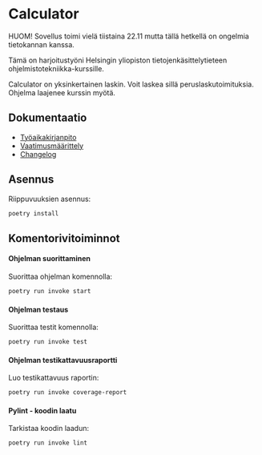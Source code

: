 # Calculator

HUOM! Sovellus toimi vielä tiistaina 22.11 mutta tällä hetkellä on ongelmia tietokannan kanssa. 

Tämä on harjoitustyöni Helsingin yliopiston tietojenkäsittelytieteen ohjelmistotekniikka-kurssille.

Calculator on yksinkertainen laskin. Voit laskea sillä peruslaskutoimituksia. Ohjelma laajenee kurssin myötä.

## Dokumentaatio
- [Työaikakirjanpito](https://github.com/opturtio/ot-harjoitustyo/blob/master/dokumentaatio/tuntikirjanpito.md)
- [Vaatimusmäärittely](./dokumentaatio/vaatimusmaarittely.md)
- [Changelog](./dokumentaatio/changelog.md)

## Asennus

Riippuvuuksien asennus:

```bash
poetry install
```

## Komentorivitoiminnot

#### Ohjelman suorittaminen
Suorittaa ohjelman komennolla:

```bash
poetry run invoke start
```

#### Ohjelman testaus
Suorittaa testit komennolla:

```bash
poetry run invoke test
```

#### Ohjelman testikattavuusraportti
Luo testikattavuus raportin:

```bash
poetry run invoke coverage-report
```

#### Pylint - koodin laatu
Tarkistaa koodin laadun:

```bash
poetry run invoke lint
```